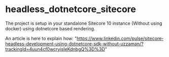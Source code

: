 # headless_dotnetcore_sitecore

The project is setup in your standalone Sitecore 10 instance (Without using docker) using dotnetcore based rendering. 

An article is here to explain how: "https://www.linkedin.com/pulse/sitecore-headless-development-using-dotnetcore-sdk-without-uzzaman/?trackingId=4uun4cf0wcryisIeKdnbgQ%3D%3D"
